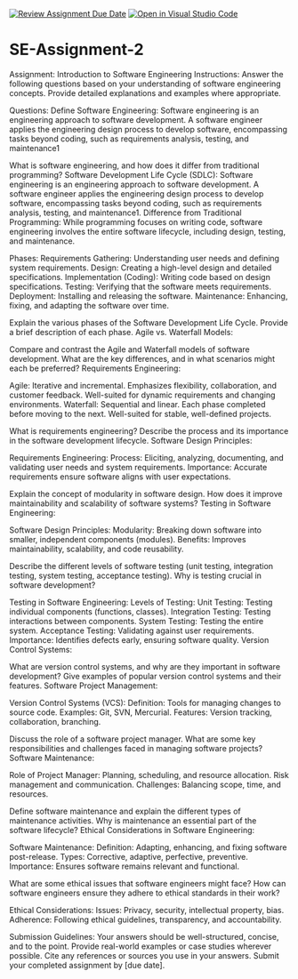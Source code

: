 [![Review Assignment Due Date](https://classroom.github.com/assets/deadline-readme-button-24ddc0f5d75046c5622901739e7c5dd533143b0c8e959d652212380cedb1ea36.svg)](https://classroom.github.com/a/-ucQIGTc)
[![Open in Visual Studio Code](https://classroom.github.com/assets/open-in-vscode-718a45dd9cf7e7f842a935f5ebbe5719a5e09af4491e668f4dbf3b35d5cca122.svg)](https://classroom.github.com/online_ide?assignment_repo_id=15234871&assignment_repo_type=AssignmentRepo)
# SE-Assignment-2
Assignment: Introduction to Software Engineering
Instructions:
Answer the following questions based on your understanding of software engineering concepts. Provide detailed explanations and examples where appropriate.

Questions:
Define Software Engineering:
 Software engineering is an engineering approach to software development. A software engineer applies the engineering design process to develop software, encompassing tasks beyond coding, such as requirements analysis, testing, and maintenance1

What is software engineering, and how does it differ from traditional programming?
Software Development Life Cycle (SDLC):
 Software engineering is an engineering approach to software development. A software engineer applies the engineering design process to develop software, encompassing tasks beyond coding, such as requirements analysis, testing, and maintenance1.
Difference from Traditional Programming: While programming focuses on writing code, software engineering involves the entire software lifecycle, including design, testing, and maintenance.

Phases:
Requirements Gathering: Understanding user needs and defining system requirements.
Design: Creating a high-level design and detailed specifications.
Implementation (Coding): Writing code based on design specifications.
Testing: Verifying that the software meets requirements.
Deployment: Installing and releasing the software.
Maintenance: Enhancing, fixing, and adapting the software over time.


Explain the various phases of the Software Development Life Cycle. Provide a brief description of each phase.
Agile vs. Waterfall Models:



Compare and contrast the Agile and Waterfall models of software development. What are the key differences, and in what scenarios might each be preferred?
Requirements Engineering:

Agile:
Iterative and incremental.
Emphasizes flexibility, collaboration, and customer feedback.
Well-suited for dynamic requirements and changing environments.
Waterfall:
Sequential and linear.
Each phase completed before moving to the next.
Well-suited for stable, well-defined projects.

What is requirements engineering? Describe the process and its importance in the software development lifecycle.
Software Design Principles:

Requirements Engineering:
Process: Eliciting, analyzing, documenting, and validating user needs and system requirements.
Importance: Accurate requirements ensure software aligns with user expectations.

Explain the concept of modularity in software design. How does it improve maintainability and scalability of software systems?
Testing in Software Engineering:

Software Design Principles:
Modularity: Breaking down software into smaller, independent components (modules).
Benefits: Improves maintainability, scalability, and code reusability.

Describe the different levels of software testing (unit testing, integration testing, system testing, acceptance testing). Why is testing crucial in software development?

Testing in Software Engineering:
Levels of Testing:
Unit Testing: Testing individual components (functions, classes).
Integration Testing: Testing interactions between components.
System Testing: Testing the entire system.
Acceptance Testing: Validating against user requirements.
Importance: Identifies defects early, ensuring software quality.
Version Control Systems:

What are version control systems, and why are they important in software development? Give examples of popular version control systems and their features.
Software Project Management:

Version Control Systems (VCS):
Definition: Tools for managing changes to source code.
Examples: Git, SVN, Mercurial.
Features: Version tracking, collaboration, branching.

Discuss the role of a software project manager. What are some key responsibilities and challenges faced in managing software projects?
Software Maintenance:

Role of Project Manager:
Planning, scheduling, and resource allocation.
Risk management and communication.
Challenges: Balancing scope, time, and resources.

Define software maintenance and explain the different types of maintenance activities. Why is maintenance an essential part of the software lifecycle?
Ethical Considerations in Software Engineering:

Software Maintenance:
Definition: Adapting, enhancing, and fixing software post-release.
Types: Corrective, adaptive, perfective, preventive.
Importance: Ensures software remains relevant and functional.

What are some ethical issues that software engineers might face? How can software engineers ensure they adhere to ethical standards in their work?

Ethical Considerations:
Issues: Privacy, security, intellectual property, bias.
Adherence: Following ethical guidelines, transparency, and accountability.


Submission Guidelines:
Your answers should be well-structured, concise, and to the point.
Provide real-world examples or case studies wherever possible.
Cite any references or sources you use in your answers.
Submit your completed assignment by [due date].
